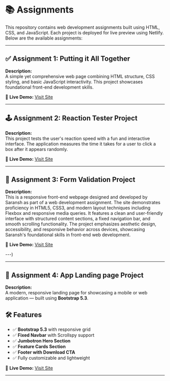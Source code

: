 # 📚 Assignments

This repository contains web development assignments built using HTML, CSS, and JavaScript. Each project is deployed for live preview using Netlify. Below are the available assignments:

---

## ✅ Assignment 1: Putting it All Together

**Description:**  
A simple yet comprehensive web page combining HTML structure, CSS styling, and basic JavaScript interactivity. This project showcases foundational front-end development skills.

🔗 **Live Demo:** [Visit Site](https://saranshupadhyayassignment1.netlify.app)

---

## 🕹️ Assignment 2: Reaction Tester Project

**Description:**  
This project tests the user's reaction speed with a fun and interactive interface. The application measures the time it takes for a user to click a box after it appears randomly.

🔗 **Live Demo:** [Visit Site](https://saranshassignment2.netlify.app)

---

## 📝 Assignment 3: Form Validation Project

**Description:**  
This is a responsive front-end webpage designed and developed by Saransh as part of a web development assignment. The site demonstrates proficiency in HTML5, CSS3, and modern layout techniques including Flexbox and responsive media queries. It features a clean and user-friendly interface with structured content sections, a fixed navigation bar, and smooth scrolling functionality. The project emphasizes aesthetic design, accessibility, and responsive behavior across devices, showcasing Saransh's foundational skills in front-end web development.

🔗 **Live Demo:** [Visit Site](https://saranshassignment3.netlify.app)

---)

---

## 🚀 Assignment 4: App Landing page Project

**Description:**  
A modern, responsive landing page for showcasing a mobile or web application — built using **Bootstrap 5.3**.

## 🛠️ Features

- ✅ **Bootstrap 5.3** with responsive grid
- ✅ **Fixed Navbar** with Scrollspy support
- ✅ **Jumbotron Hero Section**
- ✅ **Feature Cards Section**
- ✅ **Footer with Download CTA**
- ✅ Fully customizable and lightweight

🔗 **Live Demo:** [Visit Site](https://saranshassigment4.netlify.app)

---
